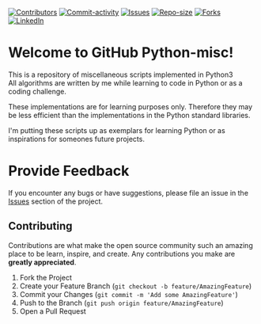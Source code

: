 [![Contributors][contributors-shield]][contributors-url]
[![Commit-activity][commit-activity-shield]][commit-activity-url]
[![Issues][issues-shield]][issues-url]
[![Repo-size][repo-size-shield]][repo-size-url]
[![Forks][forks-shield]][forks-url]
[![LinkedIn][linkedin-shield]][linkedin-url]

# Welcome to GitHub Python-misc!
This is a repository of miscellaneous scripts implemented in Python3  
All algorithms are written by me while learning to code in Python or as a coding challenge.

These implementations are for learning purposes only. Therefore they may be less efficient than the implementations in the Python standard libraries.

I'm putting these scripts up as exemplars for learning Python or as inspirations for someones future projects.

Provide Feedback
================

If you encounter any bugs or have suggestions, please file an issue in the
[Issues](https://github.com/StokicDusan/Python-misc/issues)
section of the project.

<!-- CONTRIBUTING -->
## Contributing

Contributions are what make the open source community such an amazing place to be learn, inspire, and create. Any contributions you make are **greatly appreciated**.

1. Fork the Project
2. Create your Feature Branch (`git checkout -b feature/AmazingFeature`)
3. Commit your Changes (`git commit -m 'Add some AmazingFeature'`)
4. Push to the Branch (`git push origin feature/AmazingFeature`)
5. Open a Pull Request

[contributors-shield]: https://img.shields.io/github/contributors/StokicDusan/Python-misc
[contributors-url]: https://github.com/StokicDusan/Python-misc/graphs/contributors
[forks-shield]: https://img.shields.io/github/forks/StokicDusan/Python-misc?style=social
[forks-url]: https://github.com/StokicDusan/Python-misc/network/members
[issues-shield]: https://img.shields.io/github/issues/StokicDusan/Python-misc
[issues-url]: https://github.com/StokicDusan/Python-misc/issues
[commit-activity-shield]: https://img.shields.io/github/last-commit/StokicDusan/Python-misc
[commit-activity-url]: https://github.com/StokicDusan/Python-misc/graphs/commit-activity
[repo-size-shield]: https://img.shields.io/github/repo-size/StokicDusan/Python-misc
[repo-size-url]: https://img.shields.io/github/repo-size/StokicDusan/Python-misc
[linkedin-shield]: https://img.shields.io/badge/LinkedIn-0077B5?style=plastice&logo=linkedin&logoColor=white
[linkedin-url]: https://linkedin.com/in/stokicdusan
